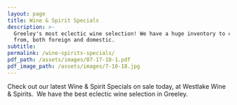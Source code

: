 ```yaml
---
layout: page
title: Wine & Spirit Specials
description: >-
  Greeley's most eclectic wine selection! We have a huge inventory to choose
  from, both foreign and domestic.
subtitle:
permalink: /wine-spirits-specials/
pdf_path: /assets/images/07-17-18-1.pdf
pdf_image_path: /assets/images/7-10-18.jpg
---
```


Check out our latest Wine & Spirit Specials on sale today, at Westlake Wine & Spirits.  We have the best eclectic wine selection in Greeley.